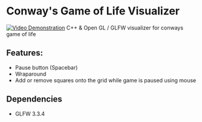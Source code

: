 # Conway's Game of Life Visualizer
[![Video Demonstration](http://img.youtube.com/vi/mHb-43Q6hzI/0.jpg)](https://www.youtube.com/watch?v=mHb-43Q6hzI)
C++ & Open GL / GLFW visualizer for conways game of life

## Features:
- Pause button (Spacebar)
- Wraparound 
- Add or remove squares onto the grid while game is paused using mouse

## Dependencies
- GLFW 3.3.4
